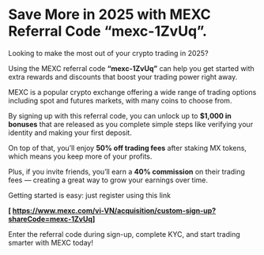 # Save More in 2025 with MEXC Referral Code “mexc-1ZvUq”.

Looking to make the most out of your crypto trading in 2025?

 Using the MEXC referral code **“mexc-1ZvUq”** can help you get started with extra rewards and discounts that boost your trading power right away.

MEXC is a popular crypto exchange offering a wide range of trading options including spot and futures markets, with many coins to choose from.

 By signing up with this referral code, you can unlock up to **$1,000 in bonuses** that are released as you complete simple steps like verifying your identity and making your first deposit.

On top of that, you’ll enjoy **50% off trading fees** after staking MX tokens, which means you keep more of your profits.

 Plus, if you invite friends, you’ll earn a **40% commission** on their trading fees — creating a great way to grow your earnings over time.

Getting started is easy: just register using this link 

**[ https://www.mexc.com/vi-VN/acquisition/custom-sign-up?shareCode=mexc-1ZvUq]** 

Enter the referral code during sign-up, complete KYC, and start trading smarter with MEXC today!
